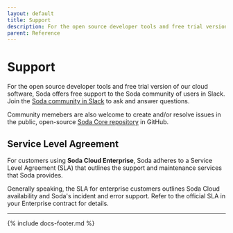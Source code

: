 ```yaml
---
layout: default
title: Support
description: For the open source developer tools and free trial version of our cloud software, Soda offers free support to the Soda community of users in Slack.
parent: Reference
---
```


# Support

For the open source developer tools and free trial version of our cloud software, Soda offers free support to the Soda community of users in Slack. Join the <a href="http://community.soda.io/slack" target="_blank"> Soda community in Slack</a> to ask and answer questions.
<br />

Community memebers are also welcome to create and/or resolve issues in the public, open-source <a href="https://github.com/sodadata/soda-core" target="_blank"> Soda Core repository</a> in GitHub.  

## Service Level Agreement

For customers using **Soda Cloud Enterprise**, Soda adheres to a Service Level Agreement (SLA) that outlines the support and maintenance services that Soda provides.

Generally speaking, the SLA for enterprise customers outlines Soda Cloud availability and Soda's incident and error support. Refer to the official SLA in your Enterprise contract for details.

---
{% include docs-footer.md %}